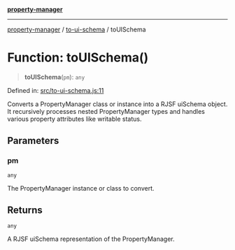 [**property-manager**](../../README.md)

***

[property-manager](../../modules.md) / [to-ui-schema](../README.md) / toUISchema

# Function: toUISchema()

> **toUISchema**(`pm`): `any`

Defined in: [src/to-ui-schema.js:11](https://github.com/snowyu/property-manager.js/blob/7cecb27374754b743733e81c6027a17dd0c349c2/src/to-ui-schema.js#L11)

Converts a PropertyManager class or instance into a RJSF uiSchema object.
It recursively processes nested PropertyManager types and handles various property attributes
like writable status.

## Parameters

### pm

`any`

The PropertyManager instance or class to convert.

## Returns

`any`

A RJSF uiSchema representation of the PropertyManager.
